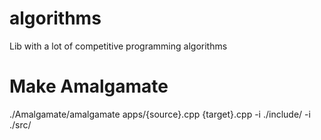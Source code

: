 # algorithms
Lib with a lot of competitive programming algorithms

# Make Amalgamate
./Amalgamate/amalgamate apps/{source}.cpp {target}.cpp -i ./include/ -i ./src/
